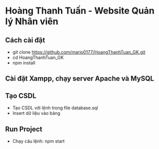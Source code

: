 # Hoàng Thanh Tuấn - Website Quản lý Nhân viên
## Cách cài đặt
- git clone https://github.com/mario0177/HoangThanhTuan_GK.git
- cd HoangThanhTuan_GK
- npm install

## Cài đặt Xampp, chạy server Apache và MySQL

## Tạo CSDL
- Tạo CSDL với lệnh trong file database.sql
- Insert dữ liệu vào bảng

## Run Project
- Chạy câu lệnh: npm start